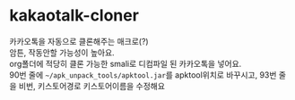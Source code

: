 # kakaotalk-cloner
카카오톡을 자동으로 클론해주는 매크로(?)<br>
암튼, 작동안할 가능성이 높아요.<br>
org폴더에 적당히 클론 가능한 smali로 디컴파일 된 카카오톡을 넣어요.<br>
90번 줄에 `~/apk_unpack_tools/apktool.jar`를 apktool위치로 바꾸시고, 93번 줄을 비번, 키스토어경로 키스토어이름을 수정해요
